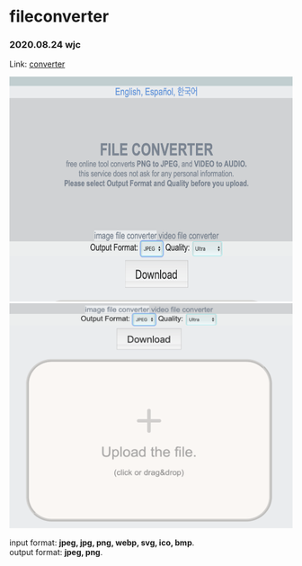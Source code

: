 # fileconverter
### 2020.08.24 wjc

Link: [converter][googlelink]

[googlelink]: https://chldnwls0712.github.io/fileconverter/index.html "Go google"

<img src="/img/preview.png" width="550px" height="400px" title="preview" alt="preview"></img><br/>
<img src="/img/preview2.png" width="550px" height="400px" title="preview2" alt="preview2"></img>

input format: <b>jpeg, jpg, png, webp, svg, ico, bmp</b>.   
output format: <b>jpeg, png</b>.
